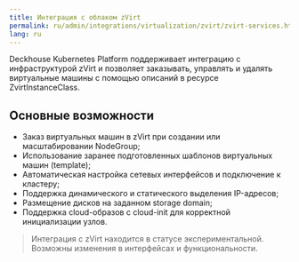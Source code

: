 ```yaml
---
title: Интеграция с облаком zVirt
permalink: ru/admin/integrations/virtualization/zvirt/zvirt-services.html
lang: ru
---
```


Deckhouse Kubernetes Platform поддерживает интеграцию с инфраструктурой zVirt и позволяет заказывать, управлять и удалять виртуальные машины с помощью описаний в ресурсе ZvirtInstanceClass.

## Основные возможности

- Заказ виртуальных машин в zVirt при создании или масштабировании NodeGroup;
- Использование заранее подготовленных шаблонов виртуальных машин (template);
- Автоматическая настройка сетевых интерфейсов и подключение к кластеру;
- Поддержка динамического и статического выделения IP-адресов;
- Размещение дисков на заданном storage domain;
- Поддержка cloud-образов с cloud-init для корректной инициализации узлов.

> Интеграция с zVirt находится в статусе экспериментальной. Возможны изменения в интерфейсах и функциональности.
